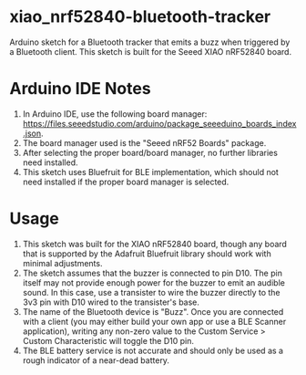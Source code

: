 # xiao_nrf52840-bluetooth-tracker
Arduino sketch for a Bluetooth tracker that emits a buzz when triggered by a Bluetooth client. This sketch is built for the Seeed XIAO nRF52840 board.

# Arduino IDE Notes
1. In Arduino IDE, use the following board manager: https://files.seeedstudio.com/arduino/package_seeeduino_boards_index.json.
2. The board manager used is the "Seeed nRF52 Boards" package.
3. After selecting the proper board/board manager, no further libraries need installed.
4. This sketch uses Bluefruit for BLE implementation, which should not need installed if the proper board manager is selected.

# Usage
1. This sketch was built for the XIAO nRF52840 board, though any board that is supported by the Adafruit Bluefruit library should work with minimal adjustments.
2. The sketch assumes that the buzzer is connected to pin D10. The pin itself may not provide enough power for the buzzer to emit an audible sound. In this case, use a transister to wire the buzzer directly to the 3v3 pin with D10 wired to the transister's base.
3. The name of the Bluetooth device is "Buzz". Once you are connected with a client (you may either build your own app or use a BLE Scanner application), writing any non-zero value to the Custom Service > Custom Characteristic will toggle the D10 pin.
4. The BLE battery service is not accurate and should only be used as a rough indicator of a near-dead battery.
